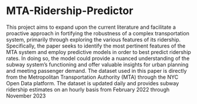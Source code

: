 # MTA-Ridership-Predictor

  This project aims to expand upon the current literature and 
facilitate a proactive approach in fortifying the robustness of a complex transportation
system, primarily through exploring the various features of its ridership. Specifically,
the paper seeks to identify the most pertinent features of the MTA system and employ
predictive models in order to best predict ridership rates. In doing so, the model could
provide a nuanced understanding of the subway system’s functioning and offer valuable
insights for urban planning and meeting passenger demand.
  The dataset used in this paper is directly from the Metropolitan Transportation
Authority (MTA) through the NYC Open Data platform. The dataset is updated daily
and provides subway ridership estimates on an hourly basis from February 2022 through
November 2023
  
